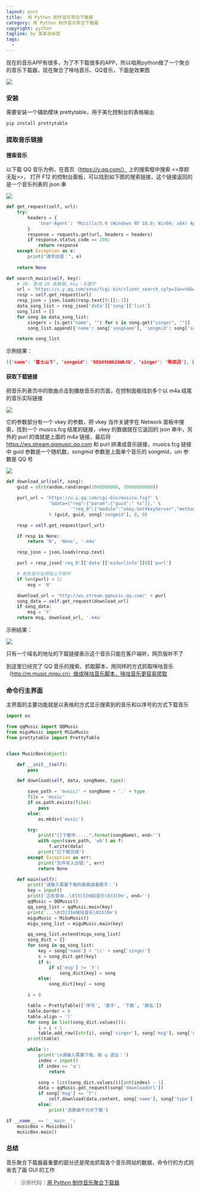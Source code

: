 ```yaml
---
layout: post     
title:  用 Python 制作音乐聚合下载器    
category: 用 Python 制作音乐聚合下载器
copyright: python                           
tagline: by 某某白米饭           
tags: 
  - 
---
```


现在的音乐APP有很多，为了不下载很多的APP，所以咱用python做了一个聚合的音乐下载器，现在聚合了咪咕音乐、QQ音乐，下面是效果图
<!--more-->
![](http://www.justdopython.com/assets/images/2020/09/music/m_0.gif)

### 安装

需要安装一个辅助模块 prettytable，用于美化控制台的表格输出

```python
pip install prettytable
```

### 提取音乐链接

#### 搜索音乐

以下载 QQ 音乐为例，在首页（https://y.qq.com/） 上的搜索框中搜索 <<厚颜无耻>>， 打开 F12 的控制台面板，可以找到如下图的搜索链接，这个链接返回的是一个音乐列表的 json 串

![](http://www.justdopython.com/assets/images/2020/09/music/m_1.png)

```python
def get_request(self, url):
    try:
        headers = {
            'User-Agent': 'Mozilla/5.0 (Windows NT 10.0; Win64; x64) AppleWebKit/537.36 (KHTML, like Gecko) Chrome/85.0.4183.102 Safari/537.36'
        }
        response = requests.get(url, headers = headers)
        if response.status_code == 200:
            return response
    except Exception as e:
        print("请求出错：", e)
        
    return None

def search_music(self, key):
    # 20: 查询 20 条数据，key：关键字
    url = 'https://c.y.qq.com/soso/fcgi-bin/client_search_cp?p=1&n=%d&w=%s' % (20, key)
    resp = self.get_request(url)
    resp_json = json.loads(resp.text[9:][:-1])
    data_song_list = resp_json['data']['song']['list']
    song_list = []
    for song in data_song_list:
        singers = [s.get("name", "") for s in song.get("singer", "")]
        song_list.append({'name': song['songname'], 'songmid': song['songmid'], 'singer': '|'.join(singers)})

    return song_list
```

示例结果：

```json
[{'name': '富士山下', 'songmid': '003dtkNk26WhJD', 'singer': '陈奕迅'}, {'name': '不要说话', 'songmid': '002B2EAA3brD5b', 'singer': '陈奕迅'}, ...., {'name': '最佳损友', 'songmid': '003hFxQh276Cv5', 'singer': '陈奕迅'}]
```

#### 获取下载链接

把音乐列表页中的歌曲点击到播放音乐的页面，在控制面板找到多个以 m4a 结尾的音乐实际链接

![](http://www.justdopython.com/assets/images/2020/09/music/m_2.png)

它的参数部分有一个 vkey 的参数，把 vkey 当作关键字在 Network 面板中搜索，找到一个 musics.fcg 结尾的链接，vkey 的数据就在它返回的 json 串中，另外的 purl 的值就是上面的 m4a 链接，最后将 https://ws.stream.qqmusic.qq.com 和 purl 拼凑成音乐链接，musics.fcg 链接中 guid 参数是一个随机数，songmid 参数是上面单个音乐的 songmid，uin 参数是 QQ 号

![](http://www.justdopython.com/assets/images/2020/09/music/m_3.png)

```python
def download_url(self, song):
    guid = str(random.randrange(1000000000, 10000000000))

    purl_url = 'https://u.y.qq.com/cgi-bin/musicu.fcg?' \
                '&data={"req":{"param":{"guid":" %s"}},' \
                        '"req_0":{"module":"vkey.GetVkeyServer","method":"CgiGetVkey","param":{"guid":"%s","songmid":["%s"],"uin":"%s"}},"comm":{"uin":%s}}' \
                % (guid, guid, song['songmid'], 0, 0)

    resp = self.get_request(purl_url)

    if resp is None:
        return 'N', 'None', '.m4a'

    resp_json = json.loads(resp.text)

    purl = resp_json['req_0']['data']['midurlinfo'][0]['purl']

    # 有些音乐在网站上不能听
    if len(purl) < 1:
        msg = 'N'

    download_url = 'http://ws.stream.qqmusic.qq.com/' + purl
    song_data = self.get_request(download_url)
    if song_data:
        msg = 'Y'
    return msg, download_url, '.m4a'
```

示例结果：

![](http://www.justdopython.com/assets/images/2020/09/music/m_4.png)

只有一个域名的地址的下载链接表示这个音乐只能在客户端听，网页版听不了

到这里已经完了 QQ 音乐的搜索、抓取脚本，用同样的方式抓取咪咕音乐（http://m.music.migu.cn）做成咪咕音乐脚本，咪咕音乐更容易爬取

### 命令行主界面

主界面的主要功能就是以表格的方式显示搜索到的音乐和以序号的方式下载音乐

```python
import os

from qqMusic import QQMusic
from miguMusic import MiGuMusic
from prettytable import PrettyTable


class MusicBox(object):

    def __init__(self):
        pass

    def download(self, data, songName, type):

        save_path = 'music/' + songName + '.' + type
        file = 'music'
        if os.path.exists(file):
            pass
        else:
            os.mkdir('music')

        try:
            print("{}下载中.....".format(songName), end='')
            with open(save_path, 'wb') as f:
                f.write(data)
            print("已下载完成")
        except Exception as err:
            print("文件写入出错:", err)
            return None

    def main(self):
        print('请输入需要下载的歌曲或者歌手：')
        key = input()
        print('正在查询..\033[32mQQ音乐\033[0m', end='')
        qqMusic = QQMusic()
        qq_song_list = qqMusic.main(key)
        print('...\033[31m咪咕音乐\033[0m')
        miguMusic = MiGuMusic()
        migu_song_list = miguMusic.main(key)

        qq_song_list.extend(migu_song_list)
        song_dict = {}
        for song in qq_song_list:
            key = song['name'] + '\\' + song['singer']
            s = song_dict.get(key)
            if s:
                if s['msg'] != 'Y':
                    song_dict[key] = song
            else:
                song_dict[key] = song

        i = 0

        table = PrettyTable(['序号', '歌手', '下载', '歌名'])
        table.border = 0
        table.align = 'l'
        for song in list(song_dict.values()):
            i = i + 1
            table.add_row([str(i), song['singer'], song['msg'], song['name']])
        print(table)

        while 1:
            print('\n请输入需要下载，按 q 退出：')
            index = input()
            if index == 'q':
                return

            song = list(song_dict.values())[int(index) - 1]
            data = qqMusic.get_request(song['downloadUrl'])
            if song['msg'] == 'Y':
                self.download(data.content, song['name'], song['type'])
            else:
                print('该歌曲不允许下载')

if __name__ == '__main__':
    musicBox = MusicBox()
    musicBox.main()
```

### 总结

音乐聚合下载器最重要的部分还是爬虫抓取各个音乐网站的数据，命令行的方式则省去了画 GUI 的工作

> 示例代码：[用 Python 制作音乐聚合下载器](https://github.com/JustDoPython/python-examples/tree/master/moumoubaimifan/music)